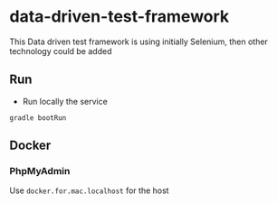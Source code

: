 # data-driven-test-framework
This Data driven test framework is using initially Selenium, then other technology could be added

## Run
 * Run locally the service
```
gradle bootRun
```

## Docker
### PhpMyAdmin
Use `docker.for.mac.localhost` for the host